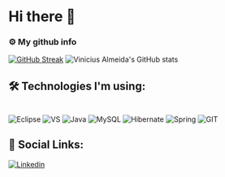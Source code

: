 # Hi there 👋

### ⚙️ My github info
[![GitHub Streak](https://streak-stats.demolab.com?user=viniciusvk1&theme=transparent)](https://git.io/streak-stats)
![Vinicius Almeida's GitHub stats](https://github-readme-stats.vercel.app/api?username=viniciusvk1&show_icons=true&theme=transparent)

## 🛠 Technologies I'm using:
<div style = "display: inline_block"><br/>
  <img align="center" alt = "Eclipse" src="https://img.shields.io/badge/Eclipse-2C2255?style=for-the-badge&logo=eclipse&logoColor=white" />
  <img align="center" alt = "VS" src="https://img.shields.io/badge/Visual_Studio-5C2D91?style=for-the-badge&logo=visual%20studio&logoColor=white" />
  <img align="center" alt = "Java" src="https://img.shields.io/badge/Java-ED8B00?style=for-the-badge&logo=java&logoColor=white" />
  <img align="center" alt = "MySQL" src="https://img.shields.io/badge/MySQL-00000F?style=for-the-badge&logo=mysql&logoColor=white" />
  <img align="center" alt = "Hibernate" src="https://img.shields.io/badge/Hibernate-59666C?style=for-the-badge&logo=Hibernate&logoColor=white" />
  <img align="center" alt = "Spring" src="https://img.shields.io/badge/Spring-6DB33F?style=for-the-badge&logo=spring&logoColor=white" />
  <img align="center" alt = "GIT" src="https://img.shields.io/badge/GIT-E44C30?style=for-the-badge&logo=git&logoColor=white" />
  
  ##  🔗 Social Links:
  
  [![Linkedin](https://img.shields.io/badge/LinkedIn-0077B5?style=for-the-badge&logo=linkedin&logoColor=white)](https://www.linkedin.com/in/vinícius-almeida-59782b211/)
  
</div>
